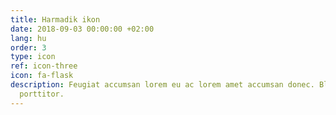 ```yaml
---
title: Harmadik ikon
date: 2018-09-03 00:00:00 +02:00
lang: hu
order: 3
type: icon
ref: icon-three
icon: fa-flask
description: Feugiat accumsan lorem eu ac lorem amet accumsan donec. Blandit orci
  porttitor.
---
```


